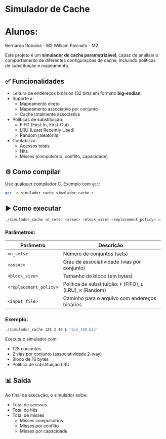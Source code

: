 # Simulador de Cache

# Alunos:
Bernardo Robaina - M2
William Pavinato - M2

Este projeto é um **simulador de cache parametrizável**, capaz de analisar o comportamento de diferentes configurações de cache, incluindo políticas de substituição e mapeamento.

## ✅ Funcionalidades

- Leitura de endereços binários (32 bits) em formato **big-endian**.
- Suporte a:
  - Mapeamento direto
  - Mapeamento associativo por conjunto
  - Cache totalmente associativa
- Políticas de substituição:
  - FIFO (First-In, First-Out)
  - LRU (Least Recently Used)
  - Random (aleatória)
- Contabiliza:
  - Acessos totais
  - Hits
  - Misses (compulsório, conflito, capacidade)

## ⚙️ Como compilar

Use qualquer compilador C. Exemplo com `gcc`:

```bash
gcc -o simulador_cache simulador_cache.c
```

## ▶️ Como executar

```bash
./simulador_cache <n_sets> <assoc> <block_size> <replacement_policy> <input_file>
```

### Parâmetros:

| Parâmetro              | Descrição                                       |
|------------------------|-------------------------------------------------|
| `<n_sets>`             | Número de conjuntos (sets)                     |
| `<assoc>`              | Grau de associatividade (vias por conjunto)    |
| `<block_size>`         | Tamanho do bloco (em bytes)                    |
| `<replacement_policy>` | Política de substituição: `F` (FIFO), `L` (LRU), `R` (Random) |
| `<input_file>`         | Caminho para o arquivo com endereços binários  |

### Exemplo:

```bash
./simulador_cache 128 2 16 L 'bin_100.bin'
```

Executa o simulador com:
- 128 conjuntos
- 2 vias por conjunto (associatividade 2-way)
- Bloco de 16 bytes
- Política de substituição LRU

## 📊 Saída

Ao final da execução, o simulador exibe:

- Total de acessos
- Total de hits
- Total de misses
  - Misses compulsórios
  - Misses por conflito
  - Misses por capacidade
